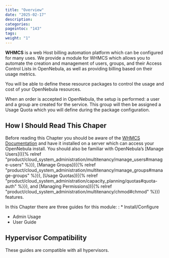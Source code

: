 ```yaml
---
title: "Overview"
date: "2025-02-17"
description:
categories:
pageintoc: "143"
tags:
weight: "1"
---
```


<a id="whmcs-tenants-overview"></a>

<!--# Overview -->

**WHMCS** is a web Host billing automation platform which can be configured for many uses.  We provide a module for WHMCS which allows you to automate the creation and management of users, groups, and their Access Control Lists in OpenNebula, as well as providing billing based on their usage metrics.

You will be able to define these resource packages to control the usage and cost of your OpenNebula resources.

When an order is accepted in OpenNebula, the setup is performed: a user and a group are created for the service.  This group will then be assigned a Usage Quota which you will define during the package configuration.

## How I Should Read This Chaper

Before reading this Chapter you should be aware of the [WHMCS Documentation](https://docs.whmcs.com/Documentation_Home) and have it installed on a server which can access your OpenNebula install.  You should also be familiar with OpenNebula’s [Manage Users]({{% relref "product/cloud_system_administration/multitenancy/manage_users#manage-users" %}}), [Manage Groups]({{% relref "product/cloud_system_administration/multitenancy/manage_groups#manage-groups" %}}), [Usage Quotas]({{% relref "product/cloud_system_administration/capacity_planning/quotas#quota-auth" %}}), and [Managing Permissions]({{% relref "product/cloud_system_administration/multitenancy/chmod#chmod" %}}) features.

In this Chapter there are three guides for this module:
: * Install/Configure
  * Admin Usage
  * User Guide

## Hypervisor Compatibility

These guides are compatible with all hypervisors.
